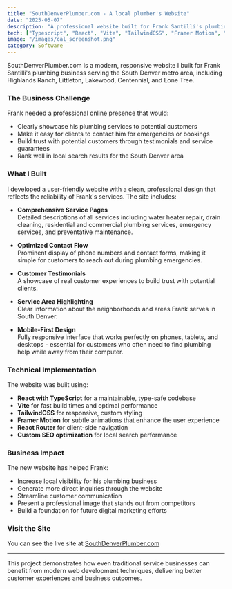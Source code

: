 ```yaml
---
title: "SouthDenverPlumber.com - A local plumber's Website"
date: "2025-05-07"
description: "A professional website built for Frank Santilli's plumbing business serving South Denver areas, featuring service details, testimonials, and client communication tools."
tech: ["Typescript", "React", "Vite", "TailwindCSS", "Framer Motion", "Vercel"]
image: "/images/cal_screenshot.png"
category: Software
---
```


SouthDenverPlumber.com is a modern, responsive website I built for Frank Santilli's plumbing business serving the South Denver metro area, including Highlands Ranch, Littleton, Lakewood, Centennial, and Lone Tree.

### The Business Challenge

Frank needed a professional online presence that would:

- Clearly showcase his plumbing services to potential customers
- Make it easy for clients to contact him for emergencies or bookings
- Build trust with potential customers through testimonials and service guarantees
- Rank well in local search results for the South Denver area

### What I Built

I developed a user-friendly website with a clean, professional design that reflects the reliability of Frank's services. The site includes:

- **Comprehensive Service Pages**  
  Detailed descriptions of all services including water heater repair, drain cleaning, residential and commercial plumbing services, emergency services, and preventative maintenance.

- **Optimized Contact Flow**  
  Prominent display of phone numbers and contact forms, making it simple for customers to reach out during plumbing emergencies.

- **Customer Testimonials**  
  A showcase of real customer experiences to build trust with potential clients.

- **Service Area Highlighting**  
  Clear information about the neighborhoods and areas Frank serves in South Denver.

- **Mobile-First Design**  
  Fully responsive interface that works perfectly on phones, tablets, and desktops - essential for customers who often need to find plumbing help while away from their computer.

### Technical Implementation

The website was built using:

- **React with TypeScript** for a maintainable, type-safe codebase
- **Vite** for fast build times and optimal performance
- **TailwindCSS** for responsive, custom styling
- **Framer Motion** for subtle animations that enhance the user experience
- **React Router** for client-side navigation
- **Custom SEO optimization** for local search performance

### Business Impact

The new website has helped Frank:

- Increase local visibility for his plumbing business
- Generate more direct inquiries through the website
- Streamline customer communication
- Present a professional image that stands out from competitors
- Build a foundation for future digital marketing efforts

### Visit the Site

You can see the live site at [SouthDenverPlumber.com](https://southdenverplumber.com)

---

This project demonstrates how even traditional service businesses can benefit from modern web development techniques, delivering better customer experiences and business outcomes.
